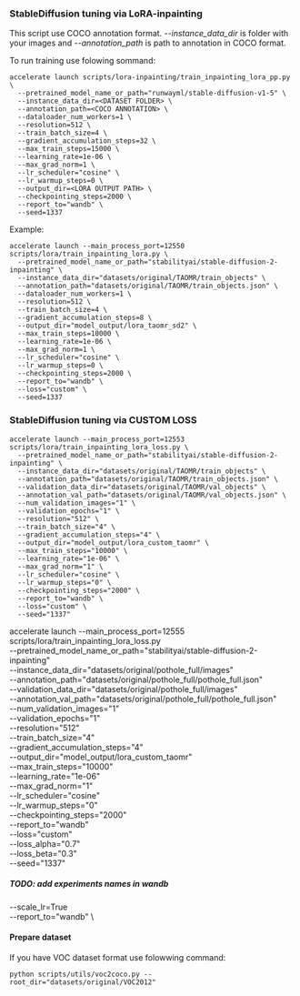 <!-- ### PowerPaint tuning via LoRA-inpainting  -->
### StableDiffusion tuning via LoRA-inpainting 
This script use COCO annotation format. *--instance_data_dir* is folder with your images and *--annotation_path* is path to annotation in COCO format.

To run training use folowing sommand:
```
accelerate launch scripts/lora-inpainting/train_inpainting_lora_pp.py \
  --pretrained_model_name_or_path="runwayml/stable-diffusion-v1-5" \
  --instance_data_dir=<DATASET FOLDER> \
  --annotation_path=<COCO ANNOTATION> \
  --dataloader_num_workers=1 \
  --resolution=512 \
  --train_batch_size=4 \
  --gradient_accumulation_steps=32 \
  --max_train_steps=15000 \
  --learning_rate=1e-06 \
  --max_grad_norm=1 \
  --lr_scheduler="cosine" \
  --lr_warmup_steps=0 \
  --output_dir=<LORA OUTPUT PATH> \
  --checkpointing_steps=2000 \
  --report_to="wandb" \
  --seed=1337
```

Example:
```
accelerate launch --main_process_port=12550 scripts/lora/train_inpainting_lora.py \
  --pretrained_model_name_or_path="stabilityai/stable-diffusion-2-inpainting" \
  --instance_data_dir="datasets/original/TAOMR/train_objects" \
  --annotation_path="datasets/original/TAOMR/train_objects.json" \
  --dataloader_num_workers=1 \
  --resolution=512 \
  --train_batch_size=4 \
  --gradient_accumulation_steps=8 \
  --output_dir="model_output/lora_taomr_sd2" \
  --max_train_steps=10000 \
  --learning_rate=1e-06 \
  --max_grad_norm=1 \
  --lr_scheduler="cosine" \
  --lr_warmup_steps=0 \
  --checkpointing_steps=2000 \
  --report_to="wandb" \
  --loss="custom" \
  --seed=1337
```

### StableDiffusion tuning via CUSTOM LOSS 
```
accelerate launch --main_process_port=12553 scripts/lora/train_inpainting_lora_loss.py \
  --pretrained_model_name_or_path="stabilityai/stable-diffusion-2-inpainting" \
  --instance_data_dir="datasets/original/TAOMR/train_objects" \
  --annotation_path="datasets/original/TAOMR/train_objects.json" \
  --validation_data_dir="datasets/original/TAOMR/val_objects" \
  --annotation_val_path="datasets/original/TAOMR/val_objects.json" \
  --num_validation_images="1" \
  --validation_epochs="1" \
  --resolution="512" \
  --train_batch_size="4" \
  --gradient_accumulation_steps="4" \
  --output_dir="model_output/lora_custom_taomr" \
  --max_train_steps="10000" \
  --learning_rate="1e-06" \
  --max_grad_norm="1" \
  --lr_scheduler="cosine" \
  --lr_warmup_steps="0" \
  --checkpointing_steps="2000" \
  --report_to="wandb" \
  --loss="custom" \
  --seed="1337" 
```






accelerate launch --main_process_port=12555 scripts/lora/train_inpainting_lora_loss.py \
  --pretrained_model_name_or_path="stabilityai/stable-diffusion-2-inpainting" \
  --instance_data_dir="datasets/original/pothole_full/images" \
  --annotation_path="datasets/original/pothole_full/pothole_full.json" \
  --validation_data_dir="datasets/original/pothole_full/images" \
  --annotation_val_path="datasets/original/pothole_full/pothole_full.json" \
  --num_validation_images="1" \
  --validation_epochs="1" \
  --resolution="512" \
  --train_batch_size="4" \
  --gradient_accumulation_steps="4" \
  --output_dir="model_output/lora_custom_taomr" \
  --max_train_steps="10000" \
  --learning_rate="1e-06" \
  --max_grad_norm="1" \
  --lr_scheduler="cosine" \
  --lr_warmup_steps="0" \
  --checkpointing_steps="2000" \
  --report_to="wandb" \
  --loss="custom" \
  --loss_alpha="0.7" \
  --loss_beta="0.3" \
  --seed="1337" 











  


##### TODO: add experiments names in wandb 
  --scale_lr=True \
  --report_to="wandb" \


#### Prepare dataset
If you have VOC dataset format use folowwing command:

```
python scripts/utils/voc2coco.py --root_dir="datasets/original/VOC2012" 
```
